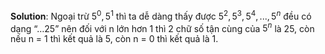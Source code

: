 **Solution**: Ngoại trừ $5^{0},5^{1}$ thì ta dễ dàng thấy được $5^{2},5^{3},5^{4},...,5^{n}$ đều có dạng “…25” nên đối với n lớn hơn 1 thì 2 chữ số tận cùng của $5^{n}$ là 25, còn nếu n = 1 thì kết quả là 5, còn n = 0 thì kết quả là 1.
